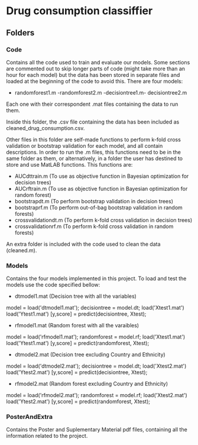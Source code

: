 # Drug consumption classiffier 

## Folders

### Code 

Contains all the code used to train and evaluate our models. Some sections are commented out to skip longer parts of code (might take more than an hour for each model) but the data has been stored in separate files and loaded at the beginning of the code to avoid this. There are four models: 
- randomforest1.m
-randomforest2.m
-decisiontree1.m-
decisiontree2.m

Each one with their correspondent .mat files containing the data to run them.  

Inside this folder, the .csv file containing the data has been included as cleaned_drug_consumption.csv. 

Other files in this folder are self-made functions to perform k-fold cross validation or bootstrap validation for each model, and all contain descriptions. In order to run the .m files, this functions need to be in the same folder as them, or alternatively, in a folder the user has destined to store and use MatLAB functions. This functions are:

- AUCdttrain.m (To use as objective function in Bayesian optimization for decision trees)
- AUCrftrain.m (To use as objective function in Bayesian optimization for random forest)
- bootstrapdt.m (To perform bootstrap validation in decision trees)
- bootstraprf.m (To perform out-of-bag bootstrap validation in random forests)
- crossvalidationdt.m (To perform k-fold cross validation in decision trees)
- crossvalidationrf.m (To perform k-fold cross validation in random forests)

An extra folder is included with the code used to clean the data (cleaned.m).



### Models

Contains the four models implemented in this project. To load and test the models use the code specified bellow:

- dtmodel1.mat (Decision tree with all the variables)

model = load('dtmodel1.mat');
decisiontree = model.dt;
load('Xtest1.mat')
load('Ytest1.mat')
[y,score] = predict(decisiontree, Xtest);


- rfmodel1.mat (Random forest with all the varaibles)

model = load('rfmodel1.mat');
randomforest = model.rf;
load('Xtest1.mat')
load('Ytest1.mat')
[y,score] = predict(randomforest, Xtest);


- dtmodel2.mat (Decision tree excluding Country and Ethnicity)

model = load('dtmodel2.mat');
decisiontree = model.dt;
load('Xtest2.mat')
load('Ytest2.mat')
[y,score] = predict(decisiontree, Xtest);


- rfmodel2.mat (Random forest excluding Country and Ethnicity)

model = load('rfmodel2.mat');
randomforest = model.rf;
load('Xtest2.mat')
load('Ytest2.mat')
[y,score] = predict(randomforest, Xtest);



### PosterAndExtra
Contains the Poster and Suplementary Material pdf files, containing all the information related to the project. 